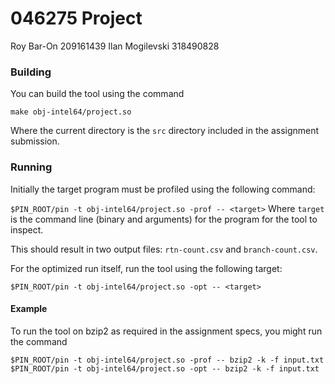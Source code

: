 # 046275 Project

Roy Bar-On 209161439
Ilan Mogilevski 318490828

### Building

You can build the tool using the command

```make obj-intel64/project.so```

Where the current directory is the `src` directory included in the assignment submission.

### Running

Initially the target program must be profiled using the following command:

```$PIN_ROOT/pin -t obj-intel64/project.so -prof -- <target>```
Where `target` is the command line (binary and arguments) for the program for the tool to inspect.

This should result in two output files: `rtn-count.csv` and `branch-count.csv`.

For the optimized run itself, run the tool using the following target:

```$PIN_ROOT/pin -t obj-intel64/project.so -opt -- <target>```

#### Example

To run the tool on bzip2 as required in the assignment specs, you might run the command
```
$PIN_ROOT/pin -t obj-intel64/project.so -prof -- bzip2 -k -f input.txt
$PIN_ROOT/pin -t obj-intel64/project.so -opt -- bzip2 -k -f input.txt
```

